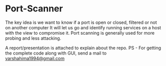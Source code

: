 # Port-Scanner

The key idea is we want to know if a port is open or closed, filtered or not on another computer It will let us go and identify running services on a host with the view to compromise it. Port scanning is generally used for more probing and less attacking.

A report/presentation is attached to explain about the repo.
PS - For getting the complete code along with GUI, send a mail to varshahima1994@gmail.com
